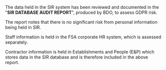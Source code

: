 The data held in the SIR system has been reviewed and documented in the "**SIR DATABASE AUDIT REPORT**", produced by BDO, to assess GDPR risk.

The report notes that there is no significant risk from personal information being held in SIR.

Staff information is held in the FSA corporate HR system, which is assessed separately.

Contractor information is held in Establishments and People (E&P) which stores data in the SIR database and is therefore included in the above report.